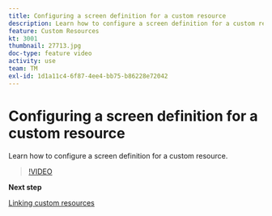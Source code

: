 ```yaml
---
title: Configuring a screen definition for a custom resource
description: Learn how to configure a screen definition for a custom resource.
feature: Custom Resources
kt: 3001
thumbnail: 27713.jpg
doc-type: feature video
activity: use
team: TM
exl-id: 1d1a11c4-6f87-4ee4-bb75-b86228e72042
---
```

# Configuring a screen definition for a custom resource

Learn how to configure a screen definition for a custom resource.

>[!VIDEO](https://video.tv.adobe.com/v/27713?quality=9)

**Next step**

[Linking custom resources](./linking-custom-resources.md)
